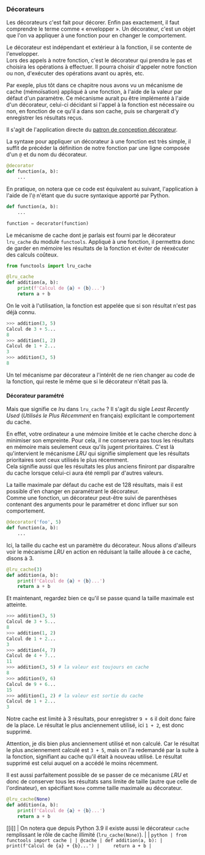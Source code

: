 ### Décorateurs

Les décorateurs c'est fait pour décorer.
Enfin pas exactement, il faut comprendre le terme comme « envelopper ».
Un décorateur, c'est un objet que l'on va appliquer à une fonction pour en changer le comportement.

Le décorateur est indépendant et extérieur à la fonction, il se contente de l'envelopper.  
Lors des appels à notre fonction, c'est le décorateur qui prendra le pas et choisira les opérations à effectuer.
Il pourra choisir d'appeler notre fonction ou non, d'exécuter des opérations avant ou après, etc.

Par exeple, plus tôt dans ce chapitre nous avons vu un mécanisme de cache (mémoïsation) appliqué à une fonction, à l'aide de la valeur par défaut d'un paramètre.
Ce mécanisme aurait pu être implémenté à l'aide d'un décorateur, celui-ci décidant si l'appel à la fonction est nécessaire ou non, en fonction de ce qu'il a dans son cache, puis se chargerait d'y enregistrer les résultats reçus.

Il s'agit de l'application directe du [patron de conception décorateur](https://fr.wikipedia.org/wiki/D%C3%A9corateur_(patron_de_conception)).

La syntaxe pour appliquer un décorateur à une fonction est très simple, il suffit de précéder la définition de notre fonction par une ligne composée d'un `@` et du nom du décorateur.

```python
@decorator
def function(a, b):
    ...
```

En pratique, on notera que ce code est équivalent au suivant, l'application à l'aide de l'`@` n'étant que du sucre syntaxique apporté par Python.

```python
def function(a, b):
    ...

function = decorator(function)
```

Le mécanisme de cache dont je parlais est fourni par le décorateur `lru_cache` du module `functools`.
Appliqué à une fonction, il permettra donc de garder en mémoire les résultats de la fonction et éviter de réexécuter des calculs coûteux.

```python
from functools import lru_cache

@lru_cache
def addition(a, b):
    print(f'Calcul de {a} + {b}...')
    return a + b
```

On le voit à l'utilisation, la fonction est appelée que si son résultat n'est pas déjà connu.

```python
>>> addition(3, 5)
Calcul de 3 + 5...
8
>>> addition(1, 2)
Calcul de 1 + 2...
3
>>> addition(3, 5)
8
```

Un tel mécanisme par décorateur a l'intérêt de ne rien changer au code de la fonction, qui reste le même que si le décorateur n'était pas là.

#### Décorateur paramétré

Mais que signifie ce _lru_ dans `lru_cache` ?
Il s'agit du sigle _Least Recently Used_ (_Utilisés le Plus Récemment_ en français) explicitant le comportement du cache.

En effet, votre ordinateur a une mémoire limitée et le cache cherche donc à minimiser son empreinte.
Pour cela, il ne conservera pas tous les résultats en mémoire mais seulement ceux qu'ils jugent prioritaires.
C'est là qu'intervient le mécanisme _LRU_ qui signifie simplement que les résultats prioritaires sont ceux utilisés le plus récemment.  
Cela signifie aussi que les résultats les plus anciens finiront par disparaître du cache lorsque celui-ci aura été rempli par d'autres valeurs.

La taille maximale par défaut du cache est de 128 résultats, mais il est possible d'en changer en paramétrant le décorateur.  
Comme une fonction, un décorateur peut-être suivi de parenthèses contenant des arguments pour le paramétrer et donc influer sur son comportement.

```python
@decorator('foo', 5)
def function(a, b):
    ...
```

Ici, la taille du cache est un paramètre du décorateur.
Nous allons d'ailleurs voir le mécanisme _LRU_ en action en réduisant la taille allouée à ce cache, disons à 3.

```python
@lru_cache(3)
def addition(a, b):
    print(f'Calcul de {a} + {b}...')
    return a + b
```

Et maintenant, regardez bien ce qu'il se passe quand la taille maximale est atteinte.

```python
>>> addition(3, 5)
Calcul de 3 + 5...
8
>>> addition(1, 2)
Calcul de 1 + 2...
3
>>> addition(4, 7)
Calcul de 4 + 7...
11
>>> addition(3, 5) # la valeur est toujours en cache
8
>>> addition(9, 6)
Calcul de 9 + 6...
15
>>> addition(1, 2) # la valeur est sortie du cache
Calcul de 1 + 2...
3
```

Notre cache est limité à 3 résultats, pour enregistrer `9 + 6` il doit donc faire de la place.
Le résultat le plus anciennement utilisé, ici `1 + 2`, est donc supprimé.

Attention, je dis bien plus anciennement utilisé et non calculé.
Car le résultat le plus anciennement calculé est `3 + 5`, mais on l'a redemandé par la suite à la fonction, signifiant au cache qu'il était à nouveau utilisé.
Le résultat supprimé est celui auquel on a accédé le moins récemment.

Il est aussi parfaitement possible de se passer de ce mécanisme _LRU_ et donc de conserver tous les résultats sans limite de taille (autre que celle de l'ordinateur), en spécifiant `None` comme taille maximale au décorateur.

```python
@lru_cache(None)
def addition(a, b):
    print(f'Calcul de {a} + {b}...')
    return a + b
```

[[i]]
| On notera que depuis Python 3.9 il existe aussi le décorateur `cache` remplissant le rôle de cache illimité (`lru_cache(None)`).
|
| ```python
| from functools import cache
|
| @cache
| def addition(a, b):
|     print(f'Calcul de {a} + {b}...')
|     return a + b
| ```
